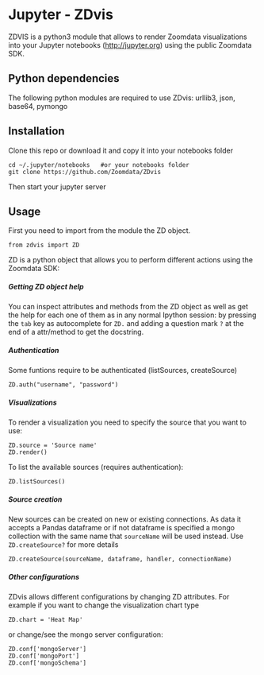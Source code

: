 # Jupyter - ZDvis

ZDVIS is a python3 module that allows to render Zoomdata visualizations into your Jupyter notebooks (http://jupyter.org) using the public Zoomdata SDK.

## Python dependencies

The following python modules are required to use ZDvis: urllib3, json, base64, pymongo

## Installation
Clone this repo or download it and copy it into your notebooks folder
```
cd ~/.jupyter/notebooks   #or your notebooks folder
git clone https://github.com/Zoomdata/ZDvis
```
Then start your jupyter server

## Usage

First you need to import from the module the ZD object.

```
from zdvis import ZD
```

ZD is a python object that allows you to perform different actions using the Zoomdata SDK:

##### Getting ZD object help
You can inspect attributes and methods from the ZD object as well as get the help for each one of them as in any normal Ipython session: by pressing the `tab` key as autocomplete for `ZD.` and adding a question mark `?` at the end of a attr/method to get the docstring.


##### Authentication
Some funtions require to be authenticated (listSources, createSource)
```
ZD.auth("username", "password")
```

##### Visualizations
To render a visualization you need to specify the source that you want to use:

```
ZD.source = 'Source name'
ZD.render()
```
To list the available sources (requires authentication):
```
ZD.listSources()
```
##### Source creation
New sources can be created on new or existing connections. As data it accepts a Pandas dataframe or if not dataframe is specified
a mongo collection with the same name that `sourceName` will be used instead. Use `ZD.createSource?` for more details

```
ZD.createSource(sourceName, dataframe, handler, connectionName)
```

##### Other configurations
ZDvis allows different configurations by changing ZD attributes. For example if you want to change the visualization chart type
```
ZD.chart = 'Heat Map'
```

or change/see the mongo server configuration:
```
ZD.conf['mongoServer']
ZD.conf['mongoPort']
ZD.conf['mongoSchema']
```
